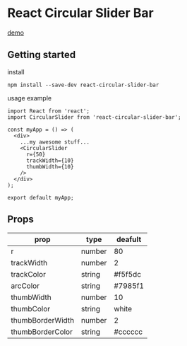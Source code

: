 # React Circular Slider Bar

[demo](https://alexsyo.github.io/react-circular-slider/)

## Getting started

install
```
npm install --save-dev react-circular-slider-bar
```

usage example
```
import React from 'react';
import CircularSlider from 'react-circular-slider-bar';

const myApp = () => (
  <div>
    ...my awesome stuff...
    <CircularSlider
      r={50}
      trackWidth={10}
      thumbWidth={10}
    />
  </div>
);

export default myApp;
```

## Props

prop             | type   | deafult
-----------------|--------|--------
r                | number | 80
trackWidth       | number | 2
trackColor       | string | #f5f5dc
arcColor         | string | #7985f1
thumbWidth       | number | 10
thumbColor       | string | white
thumbBorderWidth | number | 2
thumbBorderColor | string | #cccccc
